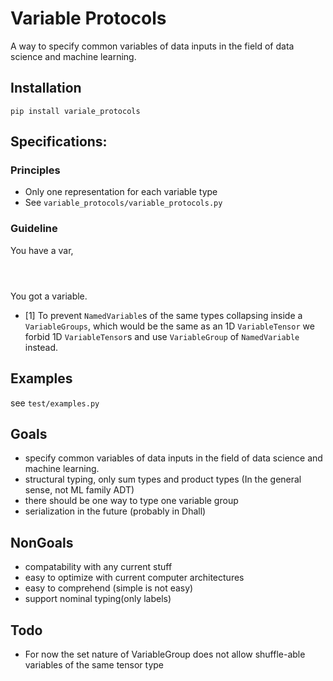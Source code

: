 # Variable Protocols
A way to specify common variables of data inputs in the field of data science and machine learning.

## Installation
`pip install variale_protocols`

## Specifications:
### Principles
* Only one representation for each variable type
* See `variable_protocols/variable_protocols.py`
### Guideline
You have a var, 
```

            
```
You got a variable.
* [1] To prevent `NamedVariable`s of the same types collapsing inside a `VariableGroups`,
 which would be the same as an 1D `VariableTensor` we forbid 1D `VariableTensor`s and
 use `VariableGroup` of `NamedVariable` instead.

## Examples
see `test/examples.py`

## Goals
* specify common variables of data inputs in the field of data science and machine learning.
* structural typing, only sum types and product types (In the general sense, not ML family ADT)
* there should be one way to type one variable group
* serialization in the future (probably in Dhall)

## NonGoals
* compatability with any current stuff
* easy to optimize with current computer architectures
* easy to comprehend (simple is not easy)
* support nominal typing(only labels)

## Todo
* For now the set nature of VariableGroup does not allow
 shuffle-able variables of the same tensor type